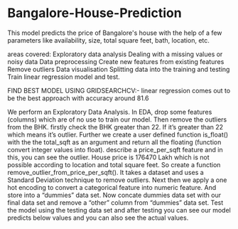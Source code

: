 # Bangalore-House-Prediction

This model predicts the price of Bangalore's house with the help of a few parameters like availability, size, total square feet, bath, location, etc.

areas covered:
Exploratory data analysis
Dealing with a missing values or noisy data
Data preprocessing
Create new features from existing features
Remove outliers
Data visualisation
Splitting data into the training and testing 
Train linear regression model and test.

FIND BEST MODEL USING GRIDSEARCHCV:-
linear regression comes out to be the best approach with accuracy around 81.6
	
We perform an Exploratory Data Analysis. In EDA, drop some features (columns) which are of no use to train our model. 
Then remove the outliers from the BHK. firstly check the BHK greater than 22. If it’s greater than 22 which means it’s outlier.
Further we create a user defined function is_float()  with the the total_sqft as an argument and return all the floating (function convert integer values into float).
describe a price_per_sqft feature and in this, you can see the outlier. House price is 176470 Lakh which is not possible according to location and total square feet. So create a function remove_outlier_from_price_per_sqft(). It takes a dataset and uses a Standard Deviation technique to remove outliers.
Next then we apply a one hot encoding to convert a categorical feature into numeric feature. And store into a “dummies” data set.
Now concate dummies data set with our final data set and remove a “other” column from “dummies” data set. 
Test the model using the testing data set and after testing you can see our model predicts below values and you can also see the actual values. 
